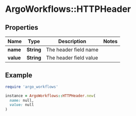# ArgoWorkflows::HTTPHeader

## Properties

| Name | Type | Description | Notes |
| ---- | ---- | ----------- | ----- |
| **name** | **String** | The header field name |  |
| **value** | **String** | The header field value |  |

## Example

```ruby
require 'argo_workflows'

instance = ArgoWorkflows::HTTPHeader.new(
  name: null,
  value: null
)
```


